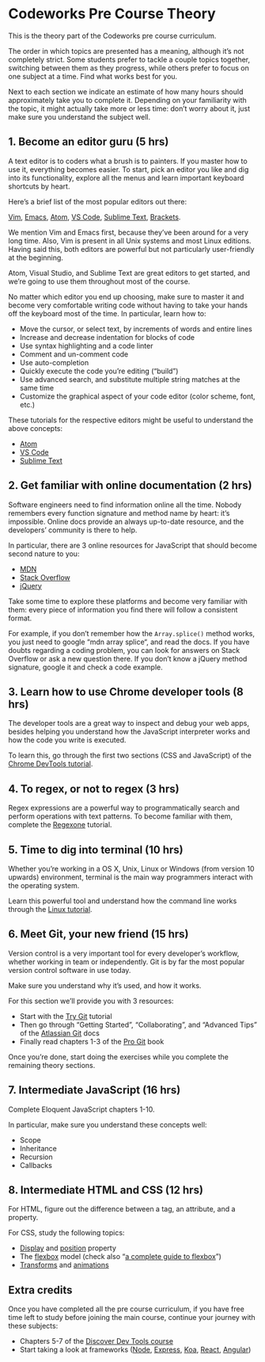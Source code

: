 # Codeworks Pre Course Theory

This is the theory part of the Codeworks pre course curriculum.

The order in which topics are presented has a meaning, although it’s not completely strict. Some students prefer to tackle a couple topics together, switching between them as they progress, while others prefer to focus on one subject at a time. Find what works best for you.

Next to each section we indicate an estimate of how many hours should approximately take you to complete it. Depending on your familiarity with the topic, it might actually take more or less time: don’t worry about it, just make sure you understand the subject well.

## 1. Become an editor guru (5 hrs)

A text editor is to coders what a brush is to painters. If you master how to use it, everything becomes easier. To start, pick an editor you like and dig into its functionality, explore all the menus and learn important keyboard shortcuts by heart.

Here’s a brief list of the most popular editors out there:

[Vim](http://www.vim.org/), [Emacs](https://www.gnu.org/software/emacs/), [Atom](https://atom.io/), [VS Code](https://code.visualstudio.com/), [Sublime Text](https://www.sublimetext.com/), [Brackets](http://brackets.io/).

We mention Vim and Emacs first, because they’ve been around for a very long time. Also, Vim is present in all Unix systems and most Linux editions. Having said this, both editors are powerful but not particularly user-friendly at the beginning.

Atom, Visual Studio, and Sublime Text are great editors to get started, and we’re going to use them throughout most of the course.

No matter which editor you end up choosing, make sure to master it and become very comfortable writing code without having to take your hands off the keyboard most of the time. In particular, learn how to:

- Move the cursor, or select text, by increments of words and entire lines
- Increase and decrease indentation for blocks of code
- Use syntax highlighting and a code linter
- Comment and un-comment code
- Use auto-completion
- Quickly execute the code you’re editing (“build”)
- Use advanced search, and substitute multiple string matches at the same time
- Customize the graphical aspect of your code editor (color scheme, font, etc.)

These tutorials for the respective editors might be useful to understand the above concepts:

- [Atom](https://flight-manual.atom.io/using-atom/)
- [VS Code](https://code.visualstudio.com/docs)
- [Sublime Text](https://sublimetutor.com/)

## 2. Get familiar with online documentation (2 hrs)

Software engineers need to find information online all the time. Nobody remembers every function signature and method name by heart: it’s impossible. Online docs provide an always up-to-date resource, and the developers’ community is there to help.

In particular, there are 3 online resources for JavaScript that should become second nature to you:

- [MDN](https://developer.mozilla.org/en-US/docs/Web/JavaScript)
- [Stack Overflow](http://stackoverflow.com/)
- [jQuery](https://api.jquery.com/)

Take some time to explore these platforms and become very familiar with them: every piece of information you find there will follow a consistent format.

For example, if you don’t remember how the `Array.splice()` method works, you just need to google “mdn array splice“, and read the docs. If you have doubts regarding a coding problem, you can look for answers on Stack Overflow or ask a new question there. If you don’t know a jQuery method signature, google it and check a code example.

## 3. Learn how to use Chrome developer tools (8 hrs)

The developer tools are a great way to inspect and debug your web apps, besides helping you understand how the JavaScript interpreter works and how the code you write is executed.

To learn this, go through the first two sections (CSS and JavaScript) of the [Chrome DevTools tutorial](https://developers.google.com/web/tools/chrome-devtools/).

## 4. To regex, or not to regex (3 hrs)

Regex expressions are a powerful way to programmatically search and perform operations with text patterns. To become familiar with them, complete the [Regexone](http://regexone.com/) tutorial.

## 5. Time to dig into terminal (10 hrs)

Whether you’re working in a OS X, Unix, Linux or Windows (from version 10 upwards) environment, terminal is the main way programmers interact with the operating system.

Learn this powerful tool and understand how the command line works through the [Linux tutorial](http://ryanstutorials.net/linuxtutorial/).

## 6. Meet Git, your new friend (15 hrs)

Version control is a very important tool for every developer’s workflow, whether working in team or independently. Git is by far the most popular version control software in use today.

Make sure you understand why it’s used, and how it works.

For this section we’ll provide you with 3 resources:

- Start with the [Try Git](https://try.github.io/) tutorial
- Then go through “Getting Started”, “Collaborating”, and “Advanced Tips” of the [Atlassian Git](https://www.atlassian.com/git/) docs
- Finally read chapters 1-3 of the [Pro Git](https://git-scm.com/book/en/v2/) book

Once you’re done, start doing the exercises while you complete the remaining theory sections.

## 7. Intermediate JavaScript (16 hrs)

Complete Eloquent JavaScript chapters 1-10.

In particular, make sure you understand these concepts well:

- Scope
- Inheritance
- Recursion
- Callbacks

## 8. Intermediate HTML and CSS (12 hrs)

For HTML, figure out the difference between a tag, an attribute, and a property.

For CSS, study the following topics:

- [Display](https://developer.mozilla.org/en/docs/Web/CSS/display) and [position](https://developer.mozilla.org/en/docs/Web/CSS/position) property
- The [flexbox](https://developer.mozilla.org/en/docs/Web/CSS/CSS_Flexible_Box_Layout/Using_CSS_flexible_boxes) model (check also “[a complete guide to flexbox](https://css-tricks.com/snippets/css/a-guide-to-flexbox/)”)
- [Transforms](https://developer.mozilla.org/en/docs/Web/CSS/transform) and [animations](https://developer.mozilla.org/en/docs/Web/CSS/animation)

## Extra credits

Once you have completed all the pre course curriculum, if you have free time left to study before joining the main course, continue your journey with these subjects:

- Chapters 5-7 of the [Discover Dev Tools course](http://discover-devtools.codeschool.com/)
- Start taking a look at frameworks ([Node](https://nodejs.org/en/about/), [Express](https://expressjs.com/), [Koa](http://koajs.com/), [React](https://reactjs.org/), [Angular](https://angular.io/))
